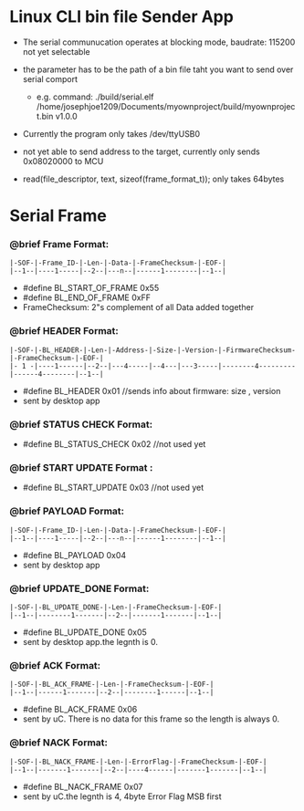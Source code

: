 # Linux CLI bin file Sender App

- The serial communucation operates at blocking mode, baudrate: 115200 not yet selectable

- the parameter has to be the path of a bin file taht you want to send over serial comport
    - e.g. command: ./build/serial.elf /home/josephjoe1209/Documents/myownproject/build/myownproject.bin v1.0.0
- Currently the program only takes /dev/ttyUSB0

- not yet able to send address to the target, currently only sends 0x08020000 to MCU

- read(file_descriptor, text, sizeof(frame_format_t)); only takes 64bytes

# Serial Frame

### @brief Frame Format:

    |-SOF-|-Frame_ID-|-Len-|-Data-|-FrameChecksum-|-EOF-|
    |--1--|----1-----|--2--|---n--|------1--------|--1--|

- #define BL_START_OF_FRAME  0x55 
- #define BL_END_OF_FRAME    0xFF  
- FrameChecksum: 2"s complement of all Data added together 

### @brief HEADER Format:

    |-SOF-|-BL_HEADER-|-Len-|-Address-|-Size-|-Version-|-FirmwareChecksum-|-FrameChecksum-|-EOF-|
    |- 1 -|----1------|--2--|---4-----|--4---|---3-----|--------4---------|------4--------|--1--|

- #define BL_HEADER       0x01 //sends info about firmware: size , version 
- sent by desktop app


### @brief STATUS CHECK Format:
- #define BL_STATUS_CHECK 0x02 //not used yet

### @brief START UPDATE Format :
- #define BL_START_UPDATE 0x03 //not used yet

### @brief PAYLOAD Format:

    |-SOF-|-Frame_ID-|-Len-|-Data-|-FrameChecksum-|-EOF-|
    |--1--|----1-----|--2--|---n--|------1--------|--1--|

- #define BL_PAYLOAD      0x04
- sent by desktop app

### @brief UPDATE_DONE Format:

    |-SOF-|-BL_UPDATE_DONE-|-Len-|-FrameChecksum-|-EOF-|
    |--1--|--------1-------|--2--|-------1-------|--1--|

- #define BL_UPDATE_DONE  0x05
- sent by desktop app.the legnth is 0.

### @brief ACK Format:

    |-SOF-|-BL_ACK_FRAME-|-Len-|-FrameChecksum-|-EOF-|
    |--1--|------1-------|--2--|--------1------|--1--|

- #define BL_ACK_FRAME    0x06
- sent by uC. There is no data for this frame so the length is always 0.


### @brief NACK Format:

    |-SOF-|-BL_NACK_FRAME-|-Len-|-ErrorFlag-|-FrameChecksum-|-EOF-|
    |--1--|-------1-------|--2--|----4------|-------1-------|--1--|

- #define BL_NACK_FRAME   0x07
- sent by uC.the legnth is 4, 4byte Error Flag MSB first


 